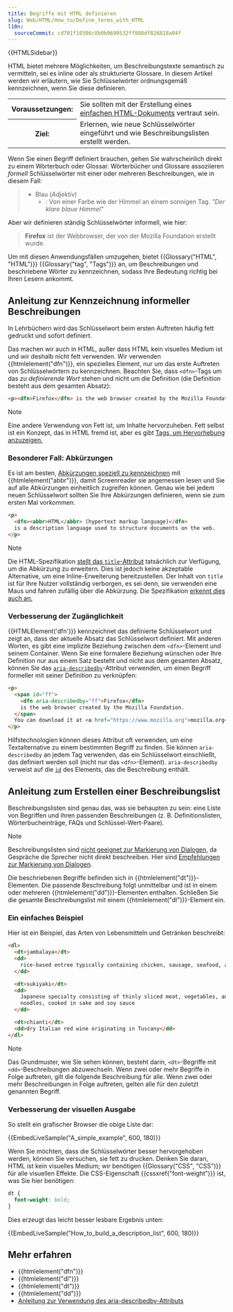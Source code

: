 ```yaml
---
title: Begriffe mit HTML definieren
slug: Web/HTML/How_to/Define_terms_with_HTML
l10n:
  sourceCommit: cd701f10306c8b0b9690532ff808df826818a04f
---
```


{{HTMLSidebar}}

HTML bietet mehrere Möglichkeiten, um Beschreibungstexte semantisch zu vermitteln, sei es inline oder als strukturierte Glossare. In diesem Artikel werden wir erläutern, wie Sie Schlüsselwörter ordnungsgemäß kennzeichnen, wenn Sie diese definieren.

<table class="standard-table">
  <tbody>
    <tr>
      <th scope="row">Voraussetzungen:</th>
      <td>
        Sie sollten mit der Erstellung eines
        <a href="/de/docs/Learn_web_development/Getting_started/Your_first_website"
          >einfachen HTML-Dokuments</a
        >
        vertraut sein.
      </td>
    </tr>
    <tr>
      <th scope="row">Ziel:</th>
      <td>
        Erlernen, wie neue Schlüsselwörter eingeführt und wie Beschreibungslisten erstellt werden.
      </td>
    </tr>
  </tbody>
</table>

Wenn Sie einen Begriff definiert brauchen, gehen Sie wahrscheinlich direkt zu einem Wörterbuch oder Glossar. Wörterbücher und Glossare assoziieren _formell_ Schlüsselwörter mit einer oder mehreren Beschreibungen, wie in diesem Fall:

> - Blau (_Adjektiv_)
>   - : Von einer Farbe wie der Himmel an einem sonnigen Tag.
>     _"Der klare blaue Himmel"_

Aber wir definieren ständig Schlüsselwörter informell, wie hier:

> **Firefox** ist der Webbrowser, der von der Mozilla Foundation erstellt wurde.

Um mit diesen Anwendungsfällen umzugehen, bietet {{Glossary("HTML", "HTML")}} {{Glossary("tag", "Tags")}} an, um Beschreibungen und beschriebene Wörter zu kennzeichnen, sodass Ihre Bedeutung richtig bei Ihren Lesern ankommt.

## Anleitung zur Kennzeichnung informeller Beschreibungen

In Lehrbüchern wird das Schlüsselwort beim ersten Auftreten häufig fett gedruckt und sofort definiert.

Das machen wir auch in HTML, außer dass HTML kein visuelles Medium ist und wir deshalb nicht fett verwenden. Wir verwenden {{htmlelement("dfn")}}, ein spezielles Element, nur um das erste Auftreten von Schlüsselwörtern zu kennzeichnen. Beachten Sie, dass `<dfn>`-Tags um das _zu definierende Wort_ stehen und nicht um die Definition (die Definition besteht aus dem gesamten Absatz):

```html
<p><dfn>Firefox</dfn> is the web browser created by the Mozilla Foundation.</p>
```

> [!NOTE]
> Eine andere Verwendung von Fett ist, um Inhalte hervorzuheben. Fett selbst ist ein Konzept, das in HTML fremd ist, aber es gibt [Tags, um Hervorhebung anzuzeigen.](/de/docs/Learn_web_development/Core/Structuring_content/Emphasis_and_importance)

### Besonderer Fall: Abkürzungen

Es ist am besten, [Abkürzungen speziell zu kennzeichnen](/de/docs/Learn_web_development/Core/Structuring_content/Advanced_text_features#abbreviations) mit {{htmlelement("abbr")}}, damit Screenreader sie angemessen lesen und Sie auf alle Abkürzungen einheitlich zugreifen können. Genau wie bei jedem neuen Schlüsselwort sollten Sie Ihre Abkürzungen definieren, wenn sie zum ersten Mal vorkommen.

```html
<p>
  <dfn><abbr>HTML</abbr> (hypertext markup language)</dfn>
  is a description language used to structure documents on the web.
</p>
```

> [!NOTE]
> Die HTML-Spezifikation [stellt das `title`-Attribut](https://html.spec.whatwg.org/multipage/text-level-semantics.html#the-abbr-element) tatsächlich zur Verfügung, um die Abkürzung zu erweitern. Dies ist jedoch keine akzeptable Alternative, um eine Inline-Erweiterung bereitzustellen. Der Inhalt von `title` ist für Ihre Nutzer vollständig verborgen, es sei denn, sie verwenden eine Maus und fahren zufällig über die Abkürzung. Die Spezifikation [erkennt dies auch an.](https://html.spec.whatwg.org/multipage/dom.html#attr-title)

### Verbesserung der Zugänglichkeit

{{HTMLElement('dfn')}} kennzeichnet das definierte Schlüsselwort und zeigt an, dass der aktuelle Absatz das Schlüsselwort definiert. Mit anderen Worten, es gibt eine implizite Beziehung zwischen dem `<dfn>`-Element und seinem Container. Wenn Sie eine formalere Beziehung wünschen oder Ihre Definition nur aus einem Satz besteht und nicht aus dem gesamten Absatz, können Sie das [`aria-describedby`](/de/docs/Web/Accessibility/ARIA/Reference/Attributes/aria-describedby)-Attribut verwenden, um einen Begriff formeller mit seiner Definition zu verknüpfen:

```html
<p>
  <span id="ff">
    <dfn aria-describedby="ff">Firefox</dfn>
    is the web browser created by the Mozilla Foundation.
  </span>
  You can download it at <a href="https://www.mozilla.org">mozilla.org</a>
</p>
```

Hilfstechnologien können dieses Attribut oft verwenden, um eine Textalternative zu einem bestimmten Begriff zu finden. Sie können `aria-describedby` an jedem Tag verwenden, das ein Schlüsselwort einschließt, das definiert werden soll (nicht nur das `<dfn>`-Element). `aria-describedby` verweist auf die [`id`](/de/docs/Web/HTML/Reference/Global_attributes/id) des Elements, das die Beschreibung enthält.

## Anleitung zum Erstellen einer Beschreibungslist

Beschreibungslisten sind genau das, was sie behaupten zu sein: eine Liste von Begriffen und ihren passenden Beschreibungen (z. B. Definitionslisten, Wörterbucheinträge, FAQs und Schlüssel-Wert-Paare).

> [!NOTE]
> Beschreibungslisten sind [nicht geeignet zur Markierung von Dialogen,](https://html.spec.whatwg.org/multipage/grouping-content.html#the-dl-element) da Gespräche die Sprecher nicht direkt beschreiben. Hier sind [Empfehlungen zur Markierung von Dialogen](https://html.spec.whatwg.org/multipage/semantics-other.html#conversations).

Die beschriebenen Begriffe befinden sich in {{htmlelement("dt")}}-Elementen. Die passende Beschreibung folgt unmittelbar und ist in einem oder mehreren {{htmlelement("dd")}}-Elementen enthalten. Schließen Sie die gesamte Beschreibungslist mit einem {{htmlelement("dl")}}-Element ein.

### Ein einfaches Beispiel

Hier ist ein Beispiel, das Arten von Lebensmitteln und Getränken beschreibt:

```html
<dl>
  <dt>jambalaya</dt>
  <dd>
    rice-based entree typically containing chicken, sausage, seafood, and spices
  </dd>

  <dt>sukiyaki</dt>
  <dd>
    Japanese specialty consisting of thinly sliced meat, vegetables, and
    noodles, cooked in sake and soy sauce
  </dd>

  <dt>chianti</dt>
  <dd>dry Italian red wine originating in Tuscany</dd>
</dl>
```

> [!NOTE]
> Das Grundmuster, wie Sie sehen können, besteht darin, `<dt>`-Begriffe mit `<dd>`-Beschreibungen abzuwechseln. Wenn zwei oder mehr Begriffe in Folge auftreten, gilt die folgende Beschreibung für alle. Wenn zwei oder mehr Beschreibungen in Folge auftreten, gelten alle für den zuletzt genannten Begriff.

### Verbesserung der visuellen Ausgabe

So stellt ein grafischer Browser die obige Liste dar:

{{EmbedLiveSample("A_simple_example", 600, 180)}}

Wenn Sie möchten, dass die Schlüsselwörter besser hervorgehoben werden, können Sie versuchen, sie fett zu drucken. Denken Sie daran, HTML ist kein visuelles Medium; wir benötigen {{Glossary("CSS", "CSS")}} für alle visuellen Effekte. Die CSS-Eigenschaft {{cssxref("font-weight")}} ist, was Sie hier benötigen:

```css
dt {
  font-weight: bold;
}
```

Dies erzeugt das leicht besser lesbare Ergebnis unten:

{{EmbedLiveSample("How_to_build_a_description_list", 600, 180)}}

## Mehr erfahren

- {{htmlelement("dfn")}}
- {{htmlelement("dl")}}
- {{htmlelement("dt")}}
- {{htmlelement("dd")}}
- [Anleitung zur Verwendung des aria-describedby-Attributs](/de/docs/Web/Accessibility/ARIA/Reference/Attributes/aria-describedby)
